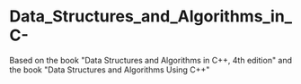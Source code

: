 # Data_Structures_and_Algorithms_in_C-
Based on the book "Data Structures and Algorithms in C++, 4th edition" and the book "Data Structures and Algorithms Using C++"
